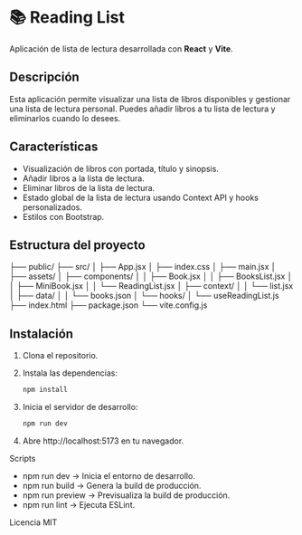# 📚 Reading List

Aplicación de lista de lectura desarrollada con **React** y **Vite**.

## Descripción

Esta aplicación permite visualizar una lista de libros disponibles y gestionar una lista de lectura personal. Puedes añadir libros a tu lista de lectura y eliminarlos cuando lo desees.

## Características

- Visualización de libros con portada, título y sinopsis.
- Añadir libros a la lista de lectura.
- Eliminar libros de la lista de lectura.
- Estado global de la lista de lectura usando Context API y hooks personalizados.
- Estilos con Bootstrap.

## Estructura del proyecto

├── public/
├── src/
│ ├── App.jsx
│ ├── index.css
│ ├── main.jsx
│ ├── assets/
│ ├── components/
│ │ ├── Book.jsx
│ │ ├── BooksList.jsx
│ │ ├── MiniBook.jsx
│ │ └── ReadingList.jsx
│ ├── context/
│ │ └── list.jsx
│ ├── data/
│ │ └── books.json
│ └── hooks/
│ └── useReadingList.js
├── index.html
├── package.json
└── vite.config.js

## Instalación

1. Clona el repositorio.
2. Instala las dependencias:

   ```sh
   npm install
   ```

3. Inicia el servidor de desarrollo:

   ```sh
   npm run dev
   ```

4. Abre http://localhost:5173 en tu navegador.

Scripts

- npm run dev -> Inicia el entorno de desarrollo.
- npm run build -> Genera la build de producción.
- npm run preview -> Previsualiza la build de producción.
- npm run lint -> Ejecuta ESLint.

Licencia
MIT
